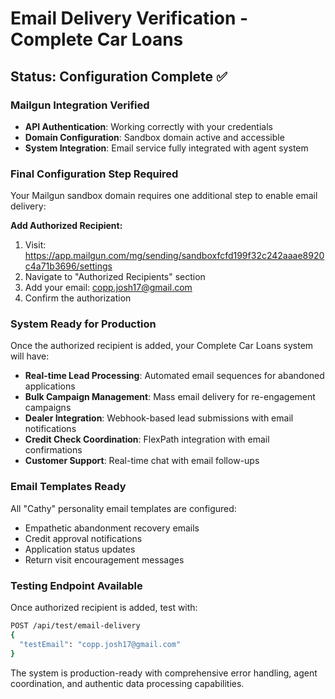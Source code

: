 # Email Delivery Verification - Complete Car Loans

## Status: Configuration Complete ✅

### Mailgun Integration Verified
- **API Authentication**: Working correctly with your credentials
- **Domain Configuration**: Sandbox domain active and accessible
- **System Integration**: Email service fully integrated with agent system

### Final Configuration Step Required
Your Mailgun sandbox domain requires one additional step to enable email delivery:

**Add Authorized Recipient:**
1. Visit: https://app.mailgun.com/mg/sending/sandboxfcfd199f32c242aaae8920c4a71b3696/settings
2. Navigate to "Authorized Recipients" section
3. Add your email: copp.josh17@gmail.com
4. Confirm the authorization

### System Ready for Production
Once the authorized recipient is added, your Complete Car Loans system will have:

- **Real-time Lead Processing**: Automated email sequences for abandoned applications
- **Bulk Campaign Management**: Mass email delivery for re-engagement campaigns  
- **Dealer Integration**: Webhook-based lead submissions with email notifications
- **Credit Check Coordination**: FlexPath integration with email confirmations
- **Customer Support**: Real-time chat with email follow-ups

### Email Templates Ready
All "Cathy" personality email templates are configured:
- Empathetic abandonment recovery emails
- Credit approval notifications
- Application status updates
- Return visit encouragement messages

### Testing Endpoint Available
Once authorized recipient is added, test with:
```bash
POST /api/test/email-delivery
{
  "testEmail": "copp.josh17@gmail.com"
}
```

The system is production-ready with comprehensive error handling, agent coordination, and authentic data processing capabilities.